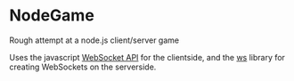 NodeGame
==============

Rough attempt at a node.js client/server game

Uses the javascript [WebSocket API](https://developer.mozilla.org/en-US/docs/Web/API/WebSocket) for the clientside, and the [ws](https://github.com/websockets/ws) library for creating WebSockets on the serverside.